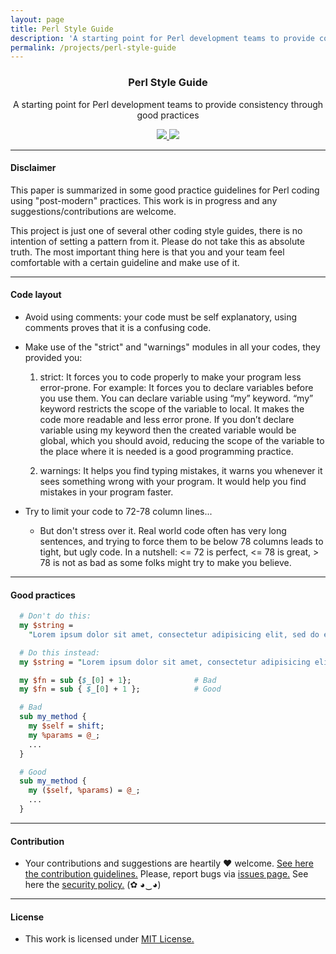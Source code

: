 ```yaml
---
layout: page
title: Perl Style Guide
description: 'A starting point for Perl development teams to provide consistency through good practices'
permalink: /projects/perl-style-guide
---
```


<p align="center">
  <h3 align="center">Perl Style Guide</h3>
  <p align="center">A starting point for Perl development teams to provide consistency through good practices </p>
  <p align="center">
    <a href="https://github.com/GouveaHeitor/perl-style-guide/blob/master/LICENSE.md">
      <img src="https://img.shields.io/badge/license-MIT-blue.svg">
    </a>
    <a href="https://github.com/GouveaHeitor/perl-style-guide/releases">
      <img src="https://img.shields.io/badge/version-0.1.1-blue.svg">
    </a>
  </p>
</p>

---

#### Disclaimer

This paper is summarized in some good practice guidelines for Perl coding using "post-modern" practices. This work is in progress and any suggestions/contributions are welcome.

This project is just one of several other coding style guides, there is no intention of setting a pattern from it. Please do not take this as absolute truth. The most important thing here is that you and your team feel comfortable with a certain guideline and make use of it.

---

#### Code layout

- Avoid using comments: your code must be self explanatory, using comments proves that it is a confusing code.

- Make use of the "strict" and "warnings" modules in all your codes, they provided you:
    1. strict: It forces you to code properly to make your program less error-prone. For example: It forces you to declare variables before you use them. You can declare variable using “my” keyword. “my” keyword restricts the scope of the variable to local. It makes the code more readable and less error prone. If you don’t declare variable using my keyword then the created variable would be global, which you should avoid, reducing the scope of the variable to the place where it is needed is a good programming practice.

    2. warnings: It helps you find typing mistakes, it warns you whenever it sees something wrong with your program. It would help you find mistakes in your program faster.


- Try to limit your code to 72-78 column lines...
  - But don't stress over it. Real world code often has very long sentences, and trying to force them to be below 78 columns leads to tight, but ugly code. In a nutshell: <= 72 is perfect, <= 78 is great, > 78 is not as bad as some folks might try to make you believe.
  
---

#### Good practices  

```perl
  # Don't do this:
  my $string =
    "Lorem ipsum dolor sit amet, consectetur adipisicing elit, sed do eiusmod tempor aliqua.";

  # Do this instead:
  my $string = "Lorem ipsum dolor sit amet, consectetur adipisicing elit, sed do eiusmod tempor aliqua."

  my $fn = sub {$_[0] + 1};              # Bad
  my $fn = sub { $_[0] + 1 };            # Good
```

```perl
  # Bad
  sub my_method {
    my $self = shift;
    my %params = @_;
    ...
  }

  # Good
  sub my_method {
    my ($self, %params) = @_;
    ...
  }
```

---

#### Contribution

- Your contributions and suggestions are heartily ♥ welcome. [See here the contribution guidelines.](https://github.com/GouveaHeitor/perl-style-guide/blob/master/.github/CONTRIBUTING.md) Please, report bugs via [issues page.](https://github.com/GouveaHeitor/perl-style-guide/issues) See here the [security policy.](https://github.com/GouveaHeitor/perl-style-guide/blob/master/SECURITY.md) (✿ ◕‿◕) 

---

#### License

- This work is licensed under [MIT License.](https://github.com/GouveaHeitor/perl-style-guide/blob/master/LICENSE.md)